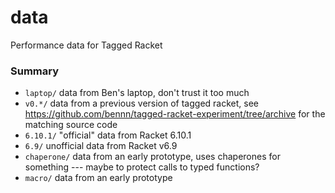 data
===

Performance data for Tagged Racket

### Summary

- `laptop/` data from Ben's laptop, don't trust it too much
- `v0.*/` data from a previous version of tagged racket,
  see <https://github.com/bennn/tagged-racket-experiment/tree/archive>
  for the matching source code
- `6.10.1/` "official" data from Racket 6.10.1
- `6.9/` unofficial data from Racket v6.9
- `chaperone/` data from an early prototype, uses chaperones for something ---
   maybe to protect calls to typed functions?
- `macro/` data from an early prototype
